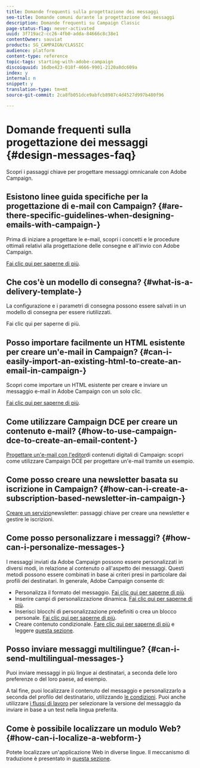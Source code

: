 ```yaml
---
title: Domande frequenti sulla progettazione dei messaggi
seo-title: Domande comuni durante la progettazione dei messaggi
description: Domande frequenti su Campaign Classic
page-status-flag: never-activated
uuid: 3f719ac2-cc26-4fb0-adda-84666c8c38e1
contentOwner: sauviat
products: SG_CAMPAIGN/CLASSIC
audience: platform
content-type: reference
topic-tags: starting-with-adobe-campaign
discoiquuid: 16dbe423-018f-4666-9901-2120a8dc609a
index: y
internal: n
snippet: y
translation-type: tm+mt
source-git-commit: 2ca8fb051dce9abfcb8987c4d4527d997b480f96

---
```



# Domande frequenti sulla progettazione dei messaggi {#design-messages-faq}

Scopri i passaggi chiave per progettare messaggi omnicanale con Adobe Campaign.

## Esistono linee guida specifiche per la progettazione di e-mail con Campaign? {#are-there-specific-guidelines-when-designing-emails-with-campaign-}

Prima di iniziare a progettare le e-mail, scopri i concetti e le procedure ottimali relativi alla progettazione delle consegne e all&#39;invio con Adobe Campaign.

[Fai clic qui per saperne di più](https://docs.campaign.adobe.com/doc/AC/getting_started/EN/deliveryBestPractices.html).

## Che cos&#39;è un modello di consegna? {#what-is-a-delivery-template-}

La configurazione e i parametri di consegna possono essere salvati in un modello di consegna per essere riutilizzati.

Fai clic qui per saperne di più.

## Posso importare facilmente un HTML esistente per creare un&#39;e-mail in Campaign? {#can-i-easily-import-an-existing-html-to-create-an-email-in-campaign-}

Scopri come importare un HTML esistente per creare e inviare un messaggio e-mail in Adobe Campaign con un solo clic.

[Fai clic qui per saperne di più](../../delivery/using/defining-the-email-content.md#message-content).

## Come utilizzare Campaign DCE per creare un contenuto e-mail? {#how-to-use-campaign-dce-to-create-an-email-content-}

[Progettare un&#39;e-mail con l&#39;editor](../../web/using/use-case--creating-an-email-delivery.md)di contenuti digitali di Campaign: scopri come utilizzare Campaign DCE per progettare un&#39;e-mail tramite un esempio.

## Come posso creare una newsletter basata su iscrizione in Campaign? {#how-can-i-create-a-subscription-based-newsletter-in-campaign-}

[Creare un servizio](../../delivery/using/managing-subscriptions.md)newsletter: passaggi chiave per creare una newsletter e gestire le iscrizioni.

## Come posso personalizzare i messaggi? {#how-can-i-personalize-messages-}

I messaggi inviati da Adobe Campaign possono essere personalizzati in diversi modi, in relazione al contenuto o all&#39;aspetto dei messaggi. Questi metodi possono essere combinati in base ai criteri presi in particolare dai profili dei destinatari. In generale, Adobe Campaign consente di:

* Personalizza il formato del messaggio. [Fai clic qui per saperne di più](../../delivery/using/defining-the-email-content.md#message-content).
* Inserire campi di personalizzazione dinamica. [Fai clic qui per saperne di più](../../delivery/using/personalization-fields.md).
* Inserisci blocchi di personalizzazione predefiniti o crea un blocco personale. [Fai clic qui per saperne di più](../../delivery/using/personalization-blocks.md).
* Creare contenuto condizionale. [Fare clic qui per saperne di più](../../delivery/using/conditional-content.md) e leggere [questa sezione](../../delivery/using/conditional-content.md).

## Posso inviare messaggi multilingue? {#can-i-send-multilingual-messages-}

Puoi inviare messaggi in più lingue ai destinatari, a seconda delle loro preferenze o del loro paese, ad esempio.

A tal fine, puoi localizzare il contenuto del messaggio e personalizzarlo a seconda del profilo del destinatario, utilizzando [le condizioni](../../delivery/using/conditional-content.md). Puoi anche utilizzare [i flussi di lavoro](../../workflow/using/split.md) per selezionare la versione del messaggio da inviare in base a un test nella lingua preferita.

## Come è possibile localizzare un modulo Web? {#how-can-i-localize-a-webform-}

Potete localizzare un&#39;applicazione Web in diverse lingue. Il meccanismo di traduzione è presentato in [questa sezione](../../web/using/translating-a-web-form.md).
